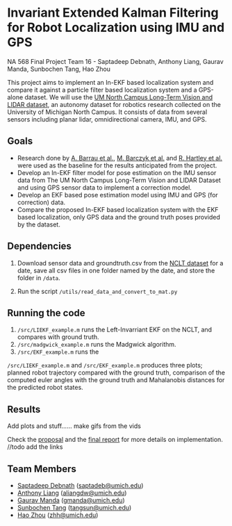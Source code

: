 # Invariant  Extended  Kalman  Filtering  for  Robot  Localization using  IMU  and  GPS

NA 568 Final Project Team 16 - Saptadeep Debnath, Anthony Liang, Gaurav Manda, Sunbochen Tang, Hao Zhou

This project aims to implement an In-EKF based localization system and compare it against a particle filter based localization system and a GPS-alone dataset. We will use the [UM North Campus Long-Term Vision and LIDAR dataset](http://robots.engin.umich.edu/nclt/), an autonomy dataset for robotics research collected on the University of Michigan North Campus. It consists of data from several sensors including planar lidar, omnidirectional camera, IMU, and GPS.

## Goals
- Research done by [A. Barrau et al.](https://ieeexplore.ieee.org/document/7402522), [M. Barczyk et al.](https://ieeexplore.ieee.org/document/7081772?section=abstract) and [R. Hartley et al.](https://arxiv.org/abs/1805.10410) were used as the baseline for the results anticipated from the project.
- Develop an In-EKF filter model for pose estimation on the IMU sensor data from The UM North Campus Long-Term Vision and LIDAR Dataset and using GPS sensor data to implement a correction model.
- Develop an EKF based pose estimation model using IMU and GPS (for correction) data.
- Compare the proposed In-EKF based localization system with the EKF based localization, only GPS data and the ground truth poses provided by the dataset.

## Dependencies

1. Download sensor data and groundtruth.csv from the [NCLT dataset](http://robots.engin.umich.edu/nclt/) for a date, save all csv files in one folder named by the date, and store the folder in `/data`.

2. Run the script `/utils/read_data_and_convert_to_mat.py` 

## Running the code
1. `/src/LIEKF_example.m` runs the Left-Invarriant EKF on the NCLT, and compares with ground truth.
2. `/src/madgwick_example.m` runs the Madgwick algorithm.
3. `/src/EKF_example.m` runs the 

`/src/LIEKF_example.m` and `/src/EKF_example.m` produces three plots; planned robot trajectory compared with the ground truth, comparison of the computed euler angles with the ground truth and Mahalanobis distances for the predicted robot states.

## Results

Add plots and stuff...... make gifs from the vids 

Check the [proposal](https://github.com/team16-mobrob-w20/inekf-localization/blob/master/EECS568_Team16_proposal.pdf) and the [final report]() for more details on implementation. //todo add the links

## Team Members
- [Saptadeep Debnath](https://www.linkedin.com/in/saptadeep-deb/) (saptadeb@umich.edu)
- [Anthony Liang](https://www.linkedin.com/in/anthony-liang/) (aliangdw@umich.edu)
- [Gaurav Manda](https://www.linkedin.com/in/gaurav-manda-8a7844103/) (gmanda@umich.edu)
- [Sunbochen Tang](https://www.linkedin.com/in/sunbochen-tang-4773b3152/) (tangsun@umich.edu)
- [Hao Zhou](https://www.linkedin.com/in/hao-zhou-96a85b180/) (zhh@umich.edu)
